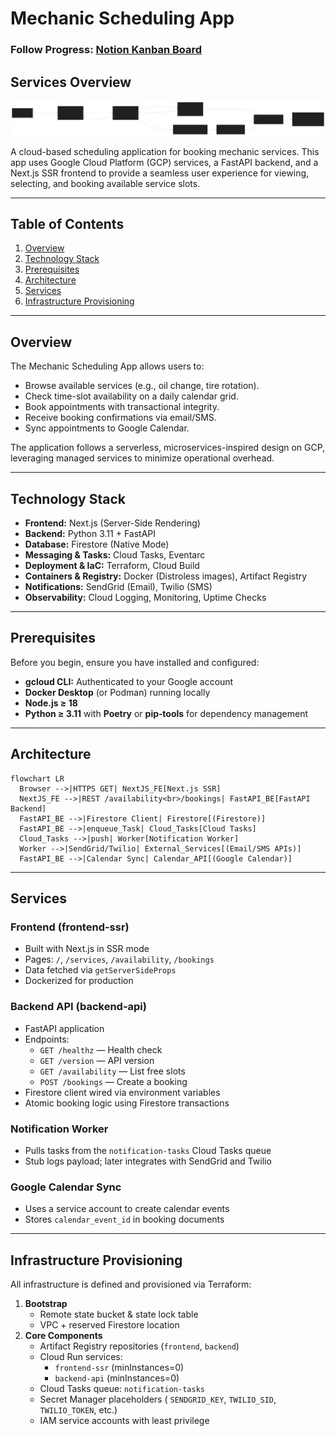# Mechanic Scheduling App

### Follow Progress: [Notion Kanban Board](https://www.notion.so/Board-1d9a7ae26817816cbafbce6e5ff7c608?pvs=4)

## Services Overview
<img src="docs/mech_app_services.svg" alt="Services Overview" width="800">

A cloud-based scheduling application for booking mechanic services. This app uses Google Cloud Platform (GCP) services, a FastAPI backend, and a Next.js SSR frontend to provide a seamless user experience for viewing, selecting, and booking available service slots.

---

## Table of Contents

1. [Overview](#overview)
2. [Technology Stack](#technology-stack)
3. [Prerequisites](#prerequisites)
4. [Architecture](#architecture)
5. [Services](#services)
6. [Infrastructure Provisioning](#infrastructure-provisioning)

---

## Overview

The Mechanic Scheduling App allows users to:

- Browse available services (e.g., oil change, tire rotation).
- Check time-slot availability on a daily calendar grid.
- Book appointments with transactional integrity.
- Receive booking confirmations via email/SMS.
- Sync appointments to Google Calendar.

The application follows a serverless, microservices-inspired design on GCP, leveraging managed services to minimize operational overhead.

---

## Technology Stack

- **Frontend:** Next.js (Server-Side Rendering)
- **Backend:** Python 3.11 + FastAPI
- **Database:** Firestore (Native Mode)
- **Messaging & Tasks:** Cloud Tasks, Eventarc
- **Deployment & IaC:** Terraform, Cloud Build
- **Containers & Registry:** Docker (Distroless images), Artifact Registry
- **Notifications:** SendGrid (Email), Twilio (SMS)
- **Observability:** Cloud Logging, Monitoring, Uptime Checks

---

## Prerequisites

Before you begin, ensure you have installed and configured:

- **gcloud CLI:** Authenticated to your Google account
- **Docker Desktop** (or Podman) running locally
- **Node.js ≥ 18**
- **Python ≥ 3.11** with **Poetry** or **pip‑tools** for dependency management

---

## Architecture

```mermaid
flowchart LR
  Browser -->|HTTPS GET| NextJS_FE[Next.js SSR]
  NextJS_FE -->|REST /availability<br>/bookings| FastAPI_BE[FastAPI Backend]
  FastAPI_BE -->|Firestore Client| Firestore[(Firestore)]
  FastAPI_BE -->|enqueue_Task| Cloud_Tasks[Cloud Tasks]
  Cloud_Tasks -->|push| Worker[Notification Worker]
  Worker -->|SendGrid/Twilio| External_Services[(Email/SMS APIs)]
  FastAPI_BE -->|Calendar Sync| Calendar_API[(Google Calendar)]
```

---

## Services

### Frontend (frontend-ssr)

- Built with Next.js in SSR mode
- Pages: `/`, `/services`, `/availability`, `/bookings`
- Data fetched via `getServerSideProps`
- Dockerized for production

### Backend API (backend-api)

- FastAPI application
- Endpoints:
  - `GET /healthz` — Health check
  - `GET /version` — API version
  - `GET /availability` — List free slots
  - `POST /bookings` — Create a booking
- Firestore client wired via environment variables
- Atomic booking logic using Firestore transactions

### Notification Worker

- Pulls tasks from the `notification-tasks` Cloud Tasks queue
- Stub logs payload; later integrates with SendGrid and Twilio

### Google Calendar Sync

- Uses a service account to create calendar events
- Stores `calendar_event_id` in booking documents

---

## Infrastructure Provisioning

All infrastructure is defined and provisioned via Terraform:

1. **Bootstrap**
   - Remote state bucket & state lock table
   - VPC + reserved Firestore location
2. **Core Components**
   - Artifact Registry repositories (`frontend`, `backend`)
   - Cloud Run services:
     - `frontend-ssr` (minInstances=0)
     - `backend-api`  (minInstances=0)
   - Cloud Tasks queue: `notification-tasks`
   - Secret Manager placeholders ( `SENDGRID_KEY`, `TWILIO_SID`, `TWILIO_TOKEN`, etc.)
   - IAM service accounts with least privilege


